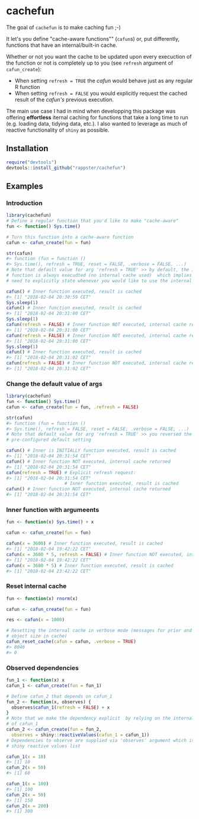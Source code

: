 # cachefun

The goal of `cachefun` is to make caching fun ;-)

It let's you define "cache-aware functions"" (`cafun`s) or, put differently, functions that have an internal/built-in cache.

Whether or not you want the cache to be updated upon every execuction of the function or not is completely up to you (see `refresh` argument of `cafun_create`):
* When setting `refresh = TRUE` the *cafun* would behave just as any regular R function 
* When setting `refresh = FALSE` you would explicitly request the cached result of the *cafun's* previous execution.

The main use case I had in mind when developping this package was offering **effortless** iternal caching for functions that take a long time to run (e.g. loading data, tidying data, etc.). I also wanted to leverage as much of reactive functionality of ``shiny`` as possible. 

## Installation

``` r
require("devtools")
devtools::install_github("rappster/cachefun")
```

## Examples

### Introduction 

``` r
library(cachefun)
# Define a regular function that you'd like to make "cache-aware"
fun <- function() Sys.time()

# Turn this function into a cache-aware function
cafun <- cafun_create(fun = fun)

str(cafun)
#> function (fun = function () 
#> Sys.time(), refresh = TRUE, reset = FALSE, .verbose = FALSE, ...)
# Note that default value for arg 'refresh = TRUE' >> by default, the inner
# function is always execudted (no internal cache used)  which implies that you
# need to explicitly state whenever you would like to use the internal cache

cafun() # Inner function executed, result is cached
#> [1] "2018-02-04 20:30:59 CET"
Sys.sleep(1)
cafun() # Inner function executed, result is cached
#> [1] "2018-02-04 20:31:00 CET"
Sys.sleep(1)
cafun(refresh = FALSE) # Inner function NOT executed, internal cache returned
#> [1] "2018-02-04 20:31:00 CET"
cafun(refresh = FALSE) # Inner function NOT executed, internal cache returned
#> [1] "2018-02-04 20:31:00 CET"
Sys.sleep(1)
cafun() # Inner function executed, result is cached
#> [1] "2018-02-04 20:31:02 CET"
cafun(refresh = FALSE) # Inner function NOT executed, internal cache returned
#> [1] "2018-02-04 20:31:02 CET"
```

### Change the default value of args 

``` r
library(cachefun)
fun <- function() Sys.time()
cafun <- cafun_create(fun = fun, .refresh = FALSE)

str(cafun)
#> function (fun = function () 
#> Sys.time(), refresh = FALSE, reset = FALSE, .verbose = FALSE, ...)
# Note that default value for arg 'refresh = TRUE' >> you reversed the
# pre-configured default setting

cafun() # Inner is INITIALLY function executed, result is cached
#> [1] "2018-02-04 20:31:54 CET"
cafun() # Inner function NOT executed, internal cache returned
#> [1] "2018-02-04 20:31:54 CET"
cafun(refresh = TRUE) # Explicit refresh request:
#> [1] "2018-02-04 20:31:54 CET"
                      # Inner function executed, result is cached
cafun() # Inner function NOT executed, internal cache returned
#> [1] "2018-02-04 20:31:54 CET"
```

### Inner function with argumeents 

``` r
fun <- function(x) Sys.time() + x

cafun <- cafun_create(fun = fun)

cafun(x = 3600) # Inner function executed, result is cached
#> [1] "2018-02-04 19:42:22 CET"
cafun(x = 3600 * 5, refresh = FALSE) # Inner function NOT executed, internal cache returned
#> [1] "2018-02-04 19:42:22 CET"
cafun(x = 3600 * 5) # Inner function executed, result is cached
#> [1] "2018-02-04 23:42:22 CET"
```

### Reset internal cache 

``` r
fun <- function(x) rnorm(x)

cafun <- cafun_create(fun = fun)

res <- cafun(x = 1000)

# Resetting the internal cache in verbose mode (messages for prior and new
# object size in cache)
cafun_reset_cache(cafun = cafun, .verbose = TRUE)
#> 8040
#> 0
```

### Observed dependencies

``` r
fun_1 <- function(x) x
cafun_1 <- cafun_create(fun = fun_1)

# Define cafun_2 that depends on cafun_1
fun_2 <- function(x, observes) {
  observes$cafun_1(refresh = FALSE) + x
}
# Note that we make the dependency explicit  by relying on the internal cache
# of cafun_1
cafun_2 <- cafun_create(fun = fun_2,
  observes = shiny::reactiveValues(cafun_1 = cafun_1))
# Dependencies to observe are supplied via 'observes' argument which is a
# shiny reactive values list

cafun_1(x = 10)
#> [1] 10
cafun_2(x = 50)
#> [1] 60

cafun_1(x = 100)
#> [1] 100
cafun_2(x = 50)
#> [1] 150
cafun_2(x = 200)
#> [1] 300
```
